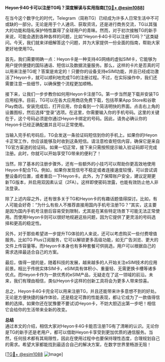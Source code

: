 **Heyon卡4G卡可以注册TG吗？深度解读与实用指南[[TG💪+ @esim1088](https://t.me/s/esim1088)]**

在当今这个数字化的时代，Telegram（简称TG）已经成为许多人日常生活中不可或缺的一部分。无论是用于个人通讯、获取资讯，还是进行商务交流，TG以其强大的功能和隐私保护特性赢得了全球用户的青睐。然而，对于初次接触TG的新手来说，可能会遇到各种各样的问题，比如“Heyon卡4G卡可以注册TG吗？”这类疑问。今天，我们就来详细解答这个问题，并为大家提供一份全面的指南，帮助大家更好地使用TG。

首先，我们需要明确一点：Heyon卡是一种支持4G网络的虚拟SIM卡，它能够为用户提供便捷的国际通话、短信以及数据流量服务。那么，这样的卡片是否真的可以用来注册TG呢？答案是肯定的！只要你的设备支持eSIM功能，并且已经成功激活了Heyon卡，就可以顺利地完成TG的注册过程。不过，在实际操作中，我们还需要注意一些细节，以确保整个流程更加顺畅。

接下来，让我们一步步教你如何用Heyon卡注册TG。第一步当然是下载并安装TG应用程序。目前，TG可以在各大应用商店免费下载，包括苹果App Store和谷歌Play商店。安装完成后，打开应用，你会看到一个简洁明快的界面。点击右上角的设置图标，然后选择“登录”选项。在这里，你需要输入你的手机号码。这里的关键在于，这个号码必须是你通过Heyon卡绑定的号码。因此，请务必确认你的Heyon卡已经正确配置并且可以正常使用。

当输入完手机号码后，TG会发送一条验证码短信到你的手机上。如果你的Heyon卡正常工作，你应该能够及时收到这条短信。请注意检查短信内容，确保它是来自TG官方渠道的验证码。如果一切正常，接下来只需按照提示输入验证码即可完成注册。此时，你就可以开始享受TG带来的便利了！

当然，除了基本的注册步骤外，还有一些额外的小技巧可以帮助你更高效地使用Heyon卡配合TG。例如，如果你发现信号不稳定或者连接速度较慢，可以尝试调整设备的位置，或者重启一下Heyon卡。此外，为了保障账户安全，建议定期更新TG版本，并启用双因素认证（2FA）。这样即使密码泄露，也能有效防止他人非法登录。

除了上述内容之外，还有很多关于TG和Heyon卡的有趣话题值得探讨。比如，有人可能会好奇：“为什么有些人不推荐直接用国内手机号注册TG？”其实，这主要是因为国内手机号注册后容易受到限制，尤其是在某些特定场景下可能无法正常使用。而使用Heyon卡则可以很好地规避这些问题，因为它提供了更灵活的号码选择和更高的稳定性。

另外，对于那些希望进一步提升TG体验的人来说，还可以考虑购买一些付费增值服务。比如TG Plus订阅服务，它可以解锁更多高级功能，如无广告浏览、更大的文件上传容量等。而Heyon卡本身也有多种套餐可供挑选，用户可以根据自己的需求选择最适合自己的方案。

最后，值得一提的是，随着科技的发展，越来越多的人开始关注eSIM技术的应用前景。相比于传统实体SIM卡，eSIM具有体积小、重量轻、无需更换卡槽等诸多优点。而Heyon卡作为一款优秀的eSIM产品，无疑走在了这一领域的前沿。未来，我们有理由相信，类似Heyon卡这样的创新工具将会为更多人带来惊喜。

总之，Heyon卡4G卡完全可以用来注册TG，并且还能带来许多意想不到的好处。无论是方便快捷的操作体验，还是稳定可靠的性能表现，都让它成为了一款值得信赖的选择。如果你还在犹豫要不要试试Heyon卡，不妨大胆迈出第一步吧！相信它会给你的生活带来全新的改变。

**总结**  
通过本文的介绍，相信大家对Heyon卡4G卡能否注册TG有了清晰的认识。无论你是TG的新手还是老用户，都可以借助Heyon卡享受到更加优质的通信服务。当然，任何技术都有其局限性，因此在使用过程中也要保持理性态度，合理规划自己的需求。希望大家都能找到最适合自己的解决方案，在数字世界里畅游无阻！

[[TG💪+ @esim1088](https://t.me/s/esim1088) ![Image](https://i.postimg.cc/4NQfJmqS/Snipaste-2025-05-13-00-14-12.png)]